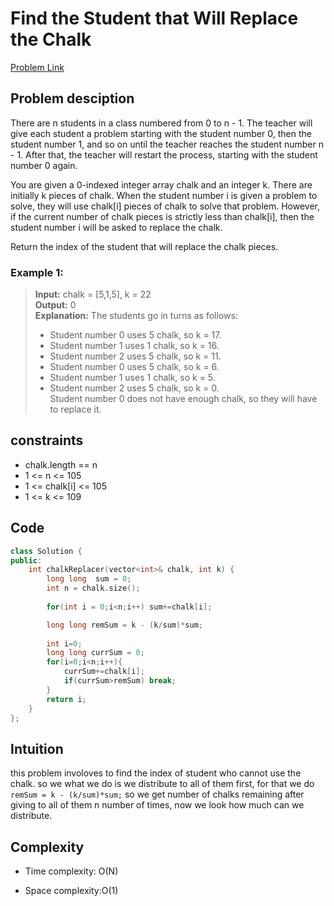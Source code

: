 # Find the Student that Will Replace the Chalk
[Problem Link](https://leetcode.com/problems/find-the-student-that-will-replace-the-chalk/?source=submission-noac)

## Problem desciption 

There are n students in a class numbered from 0 to n - 1. The teacher will give each student a problem starting with the student number 0, then the student number 1, and so on until the teacher reaches the student number n - 1. After that, the teacher will restart the process, starting with the student number 0 again.

You are given a 0-indexed integer array chalk and an integer k. There are initially k pieces of chalk. When the student number i is given a problem to solve, they will use chalk[i] pieces of chalk to solve that problem. However, if the current number of chalk pieces is strictly less than chalk[i], then the student number i will be asked to replace the chalk.

Return the index of the student that will replace the chalk pieces.

### Example 1:

> **Input:** chalk = [5,1,5], k = 22<br>
> **Output:** 0<br>
> **Explanation:** The students go in turns as follows:<br>
> - Student number 0 uses 5 chalk, so k = 17.<br>
> - Student number 1 uses 1 chalk, so k = 16.<br>
> - Student number 2 uses 5 chalk, so k = 11.<br>
> - Student number 0 uses 5 chalk, so k = 6.<br>
> - Student number 1 uses 1 chalk, so k = 5.<br>
> - Student number 2 uses 5 chalk, so k = 0.<br>
> Student number 0 does not have enough chalk, so they will have to  replace it.<br>

## constraints

* chalk.length == n
* 1 <= n <= 105
* 1 <= chalk[i] <= 105
* 1 <= k <= 109


## Code
```cpp
class Solution {
public:
    int chalkReplacer(vector<int>& chalk, int k) {
        long long  sum = 0;
        int n = chalk.size();
        
        for(int i = 0;i<n;i++) sum+=chalk[i];

        long long remSum = k - (k/sum)*sum;
        
        int i=0;
        long long currSum = 0;
        for(i=0;i<n;i++){
            currSum+=chalk[i];
            if(currSum>remSum) break;
        }
        return i;
    }
};

```

## Intuition

this problem involoves to find the index of student who cannot use the chalk. so we what we do is we distribute to all of them first, for that we do ```remSum = k - (k/sum)*sum;``` so we get number of chalks remaining after giving to all of them n number of times, now we look how much can we distribute.



## Complexity
- Time complexity: O(N)


- Space complexity:O(1)
